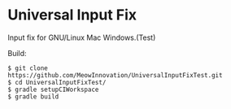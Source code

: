 # Universal Input Fix #

Input fix for GNU/Linux Mac Windows.(Test)

Build:

	$ git clone https://github.com/MeowInnovation/UniversalInputFixTest.git
	$ cd UniversalInputFixTest/
	$ gradle setupCIWorkspace
	$ gradle build
